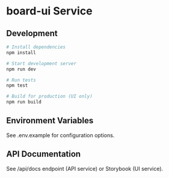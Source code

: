 # board-ui Service

## Development

```bash
# Install dependencies
npm install

# Start development server
npm run dev

# Run tests
npm test

# Build for production (UI only)
npm run build
```

## Environment Variables

See .env.example for configuration options.

## API Documentation

See /api/docs endpoint (API service) or Storybook (UI service).
